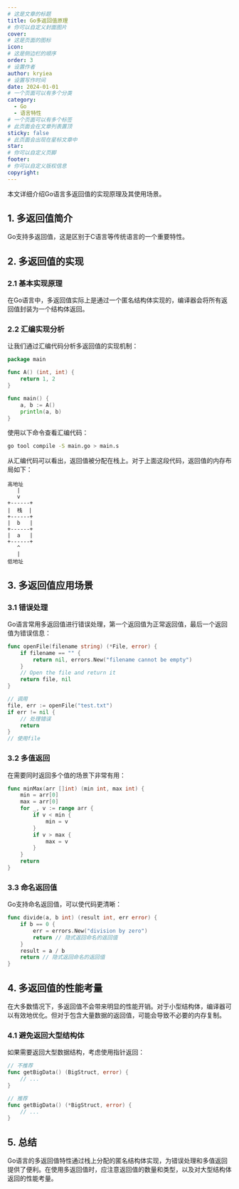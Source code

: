 ```yaml
---
# 这是文章的标题
title: Go多返回值原理
# 你可以自定义封面图片
cover: 
# 这是页面的图标
icon: 
# 这是侧边栏的顺序
order: 3
# 设置作者
author: kryiea
# 设置写作时间
date: 2024-01-01
# 一个页面可以有多个分类
category:
  - Go
  - 语言特性
# 一个页面可以有多个标签
# 此页面会在文章列表置顶
sticky: false
# 此页面会出现在星标文章中
star: 
# 你可以自定义页脚
footer: 
# 你可以自定义版权信息
copyright: 
---
```


本文详细介绍Go语言多返回值的实现原理及其使用场景。

<!-- more -->

## 1. 多返回值简介

Go支持多返回值，这是区别于C语言等传统语言的一个重要特性。

## 2. 多返回值的实现

### 2.1 基本实现原理

在Go语言中，多返回值实际上是通过一个匿名结构体实现的，编译器会将所有返回值封装为一个结构体返回。

### 2.2 汇编实现分析

让我们通过汇编代码分析多返回值的实现机制：

```go
package main

func A() (int, int) {
    return 1, 2
}

func main() {
    a, b := A()
    println(a, b)
}
```

使用以下命令查看汇编代码：

```bash
go tool compile -S main.go > main.s
```

从汇编代码可以看出，返回值被分配在栈上。对于上面这段代码，返回值的内存布局如下：

```
高地址
   |
   v
+------+
|  栈  |
+------+
|  b   |
+------+
|  a   |
+------+
   ^
   |
低地址
```

## 3. 多返回值应用场景

### 3.1 错误处理

Go语言常用多返回值进行错误处理，第一个返回值为正常返回值，最后一个返回值为错误信息：

```go
func openFile(filename string) (*File, error) {
    if filename == "" {
        return nil, errors.New("filename cannot be empty")
    }
    // Open the file and return it
    return file, nil
}

// 调用
file, err := openFile("test.txt")
if err != nil {
    // 处理错误
    return
}
// 使用file
```

### 3.2 多值返回

在需要同时返回多个值的场景下非常有用：

```go
func minMax(arr []int) (min int, max int) {
    min = arr[0]
    max = arr[0]
    for _, v := range arr {
        if v < min {
            min = v
        }
        if v > max {
            max = v
        }
    }
    return
}
```

### 3.3 命名返回值

Go支持命名返回值，可以使代码更清晰：

```go
func divide(a, b int) (result int, err error) {
    if b == 0 {
        err = errors.New("division by zero")
        return // 隐式返回命名的返回值
    }
    result = a / b
    return // 隐式返回命名的返回值
}
```

## 4. 多返回值的性能考量

在大多数情况下，多返回值不会带来明显的性能开销。对于小型结构体，编译器可以有效地优化。但对于包含大量数据的返回值，可能会导致不必要的内存复制。

### 4.1 避免返回大型结构体

如果需要返回大型数据结构，考虑使用指针返回：

```go
// 不推荐
func getBigData() (BigStruct, error) {
    // ...
}

// 推荐
func getBigData() (*BigStruct, error) {
    // ...
}
```

## 5. 总结

Go语言的多返回值特性通过栈上分配的匿名结构体实现，为错误处理和多值返回提供了便利。在使用多返回值时，应注意返回值的数量和类型，以及对大型结构体返回的性能考量。